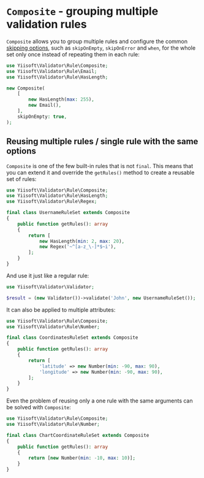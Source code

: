 # `Composite` - grouping multiple validation rules

`Composite` allows you to group multiple rules and configure the common [skipping options], such as `skipOnEmpty`, 
`skipOnError` and `when`, for the whole set only once instead of repeating them in each rule:

```php
use Yiisoft\Validator\Rule\Composite;
use Yiisoft\Validator\Rule\Email;
use Yiisoft\Validator\Rule\HasLength;

new Composite(
    [
        new HasLength(max: 255),
        new Email(),
    ],
    skipOnEmpty: true,
);
```

## Reusing multiple rules / single rule with the same options

`Composite` is one of the few built-in rules that is not `final`. This means that you can extend it and override the
`getRules()` method to create a reusable set of rules:

```php
use Yiisoft\Validator\Rule\Composite;
use Yiisoft\Validator\Rule\HasLength;
use Yiisoft\Validator\Rule\Regex;

final class UsernameRuleSet extends Composite
{
    public function getRules(): array
    {
        return [
            new HasLength(min: 2, max: 20),
            new Regex('~^[a-z_\-]*$~i'),
        ];
    }
}
```

And use it just like a regular rule:

```php
use Yiisoft\Validator\Validator;

$result = (new Validator())->validate('John', new UsernameRuleSet());
````

It can also be applied to multiple attributes:

```php
use Yiisoft\Validator\Rule\Composite;
use Yiisoft\Validator\Rule\Number;

final class CoordinatesRuleSet extends Composite
{
    public function getRules(): array
    {
        return [
            'latitude' => new Number(min: -90, max: 90),
            'longitude' => new Number(min: -90, max: 90),
        ];
    }
}
```

Even the problem of reusing only a one rule with the same arguments can be solved with `Composite`:

```php
use Yiisoft\Validator\Rule\Composite;
use Yiisoft\Validator\Rule\Number;

final class ChartCoordinateRuleSet extends Composite
{
    public function getRules(): array
    {
        return [new Number(min: -10, max: 10)];
    }
}
```

[skipping options]: conditional-validation.md
